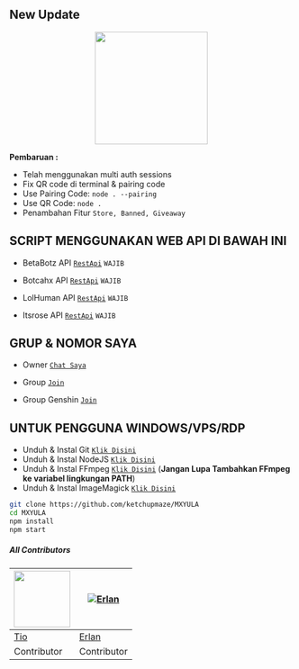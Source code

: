 ## New Update

<div id="header" align="center">
  <img src="https://github.com/XM4ZE/DATABASE/blob/master/wallpaper/3d2470d056100ddb151b3bb30f9ec277_2149578633960802861.gif?raw=true" width="200" height="200"/>
</div>

**Pembaruan :**
- Telah menggunakan multi auth sessions 
- Fix QR code di terminal & pairing code
- Use Pairing Code: ```node . --pairing```
- Use QR Code: ```node .```
- Penambahan Fitur ```Store, Banned, Giveaway```

 ## SCRIPT MENGGUNAKAN WEB API DI BAWAH INI
  
- BetaBotz API [`RestApi`](https://api.betabotz.eu.org) ```WAJIB```
  
- Botcahx API [`RestApi`](https://api.botcahx.eu.org) ```WAJIB```

- LolHuman API [`RestApi`](https://api.lolhuman.xyz) ```WAJIB```

- Itsrose API [`RestApi`](https://docs.itsrose.life) ```WAJIB```

## GRUP & NOMOR SAYA
- Owner [`Chat Saya`](https://wa.me/6281283516246)

- Group [`Join`](https://chat.whatsapp.com/FJRtTzRKxP8A2wT6fcCW3s)

- Group Genshin [`Join`](https://chat.whatsapp.com/LZCnnSQFPkF3C6zrDcH5n8)

## UNTUK PENGGUNA WINDOWS/VPS/RDP

* Unduh & Instal Git [`Klik Disini`](https://git-scm.com/downloads)
* Unduh & Instal NodeJS [`Klik Disini`](https://nodejs.org/en/download)
* Unduh & Instal FFmpeg [`Klik Disini`](https://ffmpeg.org/download.html) (**Jangan Lupa Tambahkan FFmpeg ke variabel lingkungan PATH**)
* Unduh & Instal ImageMagick [`Klik Disini`](https://imagemagick.org/script/download.php)

```bash
git clone https://github.com/ketchupmaze/MXYULA
cd MXYULA
npm install
npm start
```


##### All Contributors
<a href="https://github.com/BOTCAHX"><img src="https://github.com/BOTCAHX.png?size=100" width="100" height="100"></a> | [![Erlan](https://github.com/ERLANRAHMAT.png?size=100)](https://github.com/ERLANRAHMAT) 
---|---
[Tio](https://github.com/BOTCAHX)  | [Erlan](https://github.com/ERLANRAHMAT)
Contributor | Contributor |
